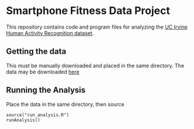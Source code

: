 # Smartphone Fitness Data Project

This repository contains code and program files for analyzing the [UC
Irvine Human Activity Recognition
dataset](http://archive.ics.uci.edu/ml/datasets/Human+Activity+Recognition+Using+Smartphones).

## Getting the data

This must be manually downloaded and placed in the same directory.  The data may be downloaded [here](https://d396qusza40orc.cloudfront.net/getdata%2Fprojectfiles%2FUCI%20HAR%20Dataset.zip)

## Running the Analysis

Place the data in the same directory, then source 

```
source("run_analysis.R")
runAnalysis()
```

